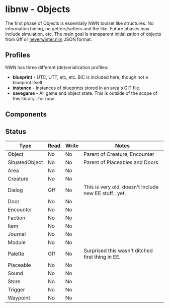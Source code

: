 # libnw - Objects

The first phase of Objects is essentially NWN toolset like structures. No information hiding, no getters/setters and the like.  Future phases may include simulation, etc.  The main goal is transparent initialization of objects from Gff or [neverwinter.nim](https://github.com/niv/neverwinter.nim) JSON format.

## Profiles

NWN has three different (de)serialization profiles:

* **blueprint** - UTC, UTT, etc, etc.  BIC is included here, though not a blueprint itself.
* **instance** - Instances of blueprints stored in an area's GIT file.
* **savegame** - All game and object state.  This is outside of the scope of this library.. for now.

## Components

## Status

|      Type      | Read | Write | Notes
| -------------- | ---- | ----- | -----
| Object         | No   | No    | Parent of Creature, Encounter
| SituatedObject | No   | No    | Parent of Placeables and Doors
| Area           | No   | No    |
| Creature       | No   | No    |
| Dialog         | Gff  | No    | This is very old, doesn't include new EE stuff.. yet.
| Door           | No   | No    |
| Encounter      | No   | No    |
| Faction        | No   | No    |
| Item           | No   | No    |
| Journal        | No   | No    |
| Module         | No   | No    |
| Palette        | Gff  | No    | Surprised this wasn't ditched first thing in EE.
| Placeable      | No   | No    |
| Sound          | No   | No    |
| Store          | No   | No    |
| Trigger        | No   | No    |
| Waypoint       | No   | No    |
